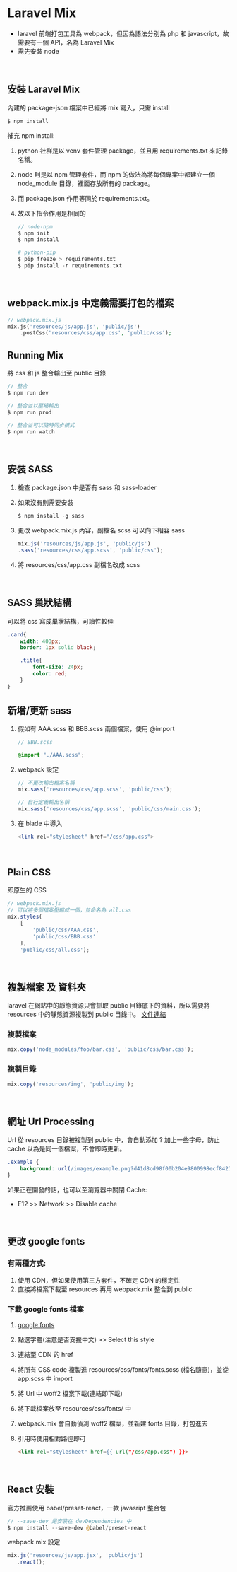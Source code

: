 # Laravel Mix
* laravel 前端打包工具為 webpack，但因為語法分別為 php 和 javascript，故需要有一個 API，名為 Laravel Mix
* 需先安裝 node

<br/>

## 安裝 Laravel Mix
內建的 package-json 檔案中已經將 mix 寫入，只需 install
```php
$ npm install
```
補充 npm install:  
1. python 社群是以 venv 套件管理 package，並且用 requirements.txt 來記錄名稱。
2. node 則是以 npm 管理套件，而 npm 的做法為將每個專案中都建立一個 node_module 目錄，裡面存放所有的 package。
3. 而 package.json 作用等同於 requirements.txt。
4. 故以下指令作用是相同的  

    ```javascript
    // node-npm
    $ npm init
    $ npm install 
    ```
    ```python
    # python-pip
    $ pip freeze > requirements.txt
    $ pip install -r requirements.txt
    ```

<br/>

## webpack.mix.js 中定義需要打包的檔案
```php
// webpack.mix.js
mix.js('resources/js/app.js', 'public/js')
    .postCss('resources/css/app.css', 'public/css');
```

## Running Mix
將 css 和 js 整合輸出至 public 目錄
```php
// 整合
$ npm run dev

// 整合並以壓縮輸出
$ npm run prod

// 整合並可以隨時同步模式
$ npm run watch
```

<br/>

## 安裝 SASS
1. 檢查 package.json 中是否有 sass 和 sass-loader
2. 如果沒有則需要安裝

    ```php
    $ npm install -g sass
    ```
3. 更改 webpack.mix.js 內容，副檔名 scss 可以向下相容 sass

    ```javascript
    mix.js('resources/js/app.js', 'public/js')
    .sass('resources/css/app.scss', 'public/css');
    ```
4. 將 resources/css/app.css 副檔名改成 scss

<br/>

## SASS 巢狀結構
可以將 css 寫成巢狀結構，可讀性較佳
```scss
.card{
    width: 400px;
    border: 1px solid black;

    .title{
        font-size: 24px;
        color: red;
    }
}
```

## 新增/更新 sass
1. 假如有 AAA.scss 和 BBB.scss 兩個檔案，使用 @import 

    ```scss
    // BBB.scss

    @import "./AAA.scss";
    ```
2. webpack 設定

    ```javascript
    // 不更改輸出檔案名稱
    mix.sass('resources/css/app.scss', 'public/css');

    // 自行定義輸出名稱
    mix.sass('resources/css/app.scss', 'public/css/main.css');
    ```
3. 在 blade 中導入

    ```php
    <link rel="stylesheet" href="/css/app.css">
    ```

<br/>

## Plain CSS
即原生的 CSS
```javascript
// webpack.mix.js
// 可以將多個檔案壓縮成一個，並命名為 all.css 
mix.styles(
    [
        'public/css/AAA.css',
        'public/css/BBB.css'
    ],
    'public/css/all.css');
```

<br/>

## 複製檔案 及 資料夾
laravel 在網站中的靜態資源只會抓取 public 目錄底下的資料，所以需要將 resources 中的靜態資源複製到 public 目錄中。
[文件連結](https://laravel.com/docs/7.x/mix#copying-files-and-directories)

### 複製檔案
```javascript
mix.copy('node_modules/foo/bar.css', 'public/css/bar.css');
```
### 複製目錄
```javascript
mix.copy('resources/img', 'public/img');
```

<br/>

## 網址 Url Processing
Url 從 resources 目錄被複製到 public 中，會自動添加 ? 加上一些字母，防止 cache 以為是同一個檔案，不會即時更新。
```scss
.example {
    background: url(/images/example.png?d41d8cd98f00b204e9800998ecf8427e);
}
```
如果正在開發的話，也可以至瀏覽器中關閉 Cache:  
* F12 >> Network >> Disable cache

<br/>

## 更改 google fonts
### 有兩種方式:  
1. 使用 CDN，但如果使用第三方套件，不確定 CDN 的穩定性
2. 直接將檔案下載至 resources 再用 webpack.mix 整合到 public

### 下載 google fonts 檔案
1. [google fonts](https://fonts.google.com/)
2. 點選字體(注意是否支援中文) >> Select this style
3. 連結至 CDN 的 href 
4. 將所有 CSS code 複製進 resources/css/fonts/fonts.scss (檔名隨意)，並從 app.scss 中 import
5. 將 Url 中 woff2 檔案下載(連結即下載)
6. 將下載檔案放至 resources/css/fonts/ 中
7. webpack.mix 會自動偵測 woff2 檔案，並新建 fonts 目錄，打包進去
8. 引用時使用相對路徑即可
    
    ```html
    <link rel="stylesheet" href={{ url("/css/app.css") }}>
    ```

<br/>

## React 安裝
官方推薦使用 babel/preset-react，一款 javasript 整合包
```php
// --save-dev 是安裝在 devDependencies 中
$ npm install --save-dev @babel/preset-react
```
webpack.mix 設定
```javascript
mix.js('resources/js/app.jsx', 'public/js')
   .react();
```